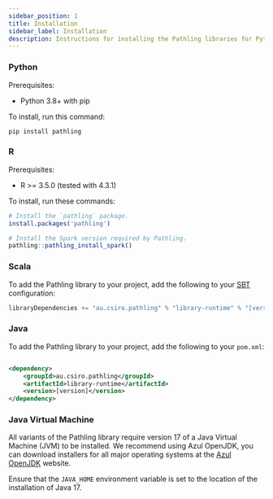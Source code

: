 ```yaml
---
sidebar_position: 1
title: Installation
sidebar_label: Installation
description: Instructions for installing the Pathling libraries for Python, R, Scala, and Java.
---
```


### Python

Prerequisites:

- Python 3.8+ with pip

To install, run this command:

```
pip install pathling  
```

### R

Prerequisites:

- R >= 3.5.0 (tested with 4.3.1)

To install, run these commands:

```r
# Install the `pathling` package.
install.packages('pathling')

# Install the Spark version required by Pathling.
pathling::pathling_install_spark()
```

### Scala

To add the Pathling library to your project, add the following to
your [SBT](https://www.scala-sbt.org/) configuration:

```scala
libraryDependencies += "au.csiro.pathling" % "library-runtime" % "[version]"
```

### Java

To add the Pathling library to your project, add the following to
your `pom.xml`:

```xml

<dependency>
    <groupId>au.csiro.pathling</groupId>
    <artifactId>library-runtime</artifactId>
    <version>[version]</version>
</dependency>
```

### Java Virtual Machine

All variants of the Pathling library require version 17 of a Java Virtual
Machine (JVM) to be installed. We recommend using Azul OpenJDK, you can download
installers for all major operating systems at
the [Azul OpenJDK](https://www.azul.com/downloads/?version=java-17-lts#zulu)
website.

Ensure that the `JAVA_HOME` environment variable is set to the location of the
installation of Java 17.
